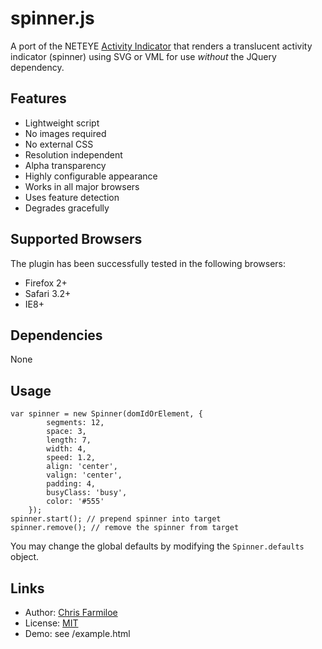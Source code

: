 spinner.js 
==========

A port of the NETEYE [Activity Indicator](/neteye/jquery-plugins/tree/master/activity-indicator) that renders a translucent activity indicator (spinner)
using SVG or VML for use *without* the JQuery dependency.

Features
--------

* Lightweight script
* No images required
* No external CSS
* Resolution independent
* Alpha transparency
* Highly configurable appearance
* Works in all major browsers
* Uses feature detection
* Degrades gracefully

Supported Browsers
------------------

The plugin has been successfully tested in the following browsers:

* Firefox 2+
* Safari 3.2+
* IE8+

Dependencies
------------

None

Usage
-----

    var spinner = new Spinner(domIdOrElement, {
			segments: 12,
			space: 3,
			length: 7,
			width: 4,
			speed: 1.2,
			align: 'center',
			valign: 'center',
			padding: 4,
			busyClass: 'busy',
			color: '#555'
		});
    spinner.start(); // prepend spinner into target
    spinner.remove(); // remove the spinner from target

You may change the global defaults by modifying the `Spinner.defaults` object.

Links
-----

* Author:  [Chris Farmiloe](http://github.com/chrisfarms)
* License: [MIT](http://chrisfarms.github.com/MIT-LICENSE.txt)
* Demo:    see /example.html

